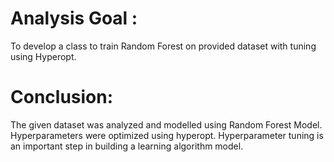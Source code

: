 # Analysis Goal :
To develop a class to train Random Forest on provided dataset with tuning using Hyperopt.

# Conclusion:
The given dataset was analyzed and modelled using Random Forest Model. Hyperparameters were optimized using hyperopt. Hyperparameter tuning is an important step in building a learning algorithm model. 
